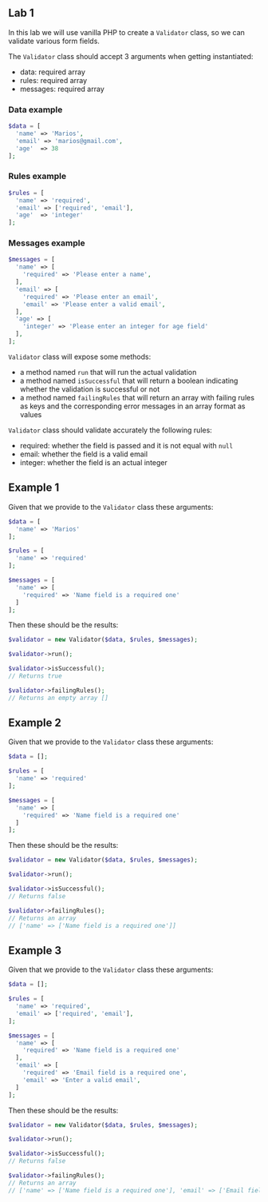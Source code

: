 ## Lab 1

In this lab we will use vanilla PHP to create a `Validator` class, so we can validate various form fields.

The `Validator` class should accept 3 arguments when getting instantiated:

- data: required array
- rules: required array
- messages: required array

### Data example

```php
$data = [
  'name' => 'Marios',
  'email' => 'marios@gmail.com',
  'age'  => 38
];
```

### Rules example

```php
$rules = [
  'name' => 'required',
  'email' => ['required', 'email'],
  'age'  => 'integer'
];
```

### Messages example

```php
$messages = [
  'name' => [
    'required' => 'Please enter a name',
  ],
  'email' => [
    'required' => 'Please enter an email',
    'email' => 'Please enter a valid email',
  ],
  'age' => [
    'integer' => 'Please enter an integer for age field'
  ],
];
```

`Validator` class will expose some methods:

- a method named `run` that will run the actual validation
- a method named `isSuccessful` that will return a boolean indicating whether the validation is successful or not
- a method named `failingRules` that will return an array with failing rules as keys and the corresponding error messages in an array format as values

`Validator` class should validate accurately the following rules:

- required: whether the field is passed and it is not equal with `null`
- email: whether the field is a valid email
- integer: whether the field is an actual integer

## Example 1

Given that we provide to the `Validator` class these arguments:

```php
$data = [
  'name' => 'Marios'
];

$rules = [
  'name' => 'required'
];

$messages = [
  'name' => [
    'required' => 'Name field is a required one'
  ]
];
```

Then these should be the results:

```php
$validator = new Validator($data, $rules, $messages);

$validator->run();

$validator->isSuccessful();
// Returns true

$validator->failingRules();
// Returns an empty array []
```

## Example 2

Given that we provide to the `Validator` class these arguments:

```php
$data = [];

$rules = [
  'name' => 'required'
];

$messages = [
  'name' => [
    'required' => 'Name field is a required one'
  ]
];
```

Then these should be the results:

```php
$validator = new Validator($data, $rules, $messages);

$validator->run();

$validator->isSuccessful();
// Returns false

$validator->failingRules();
// Returns an array
// ['name' => ['Name field is a required one']]
```

## Example 3

Given that we provide to the `Validator` class these arguments:

```php
$data = [];

$rules = [
  'name' => 'required',
  'email' => ['required', 'email'],
];

$messages = [
  'name' => [
    'required' => 'Name field is a required one'
  ],
  'email' => [
    'required' => 'Email field is a required one',
    'email' => 'Enter a valid email',
  ]
];
```

Then these should be the results:

```php
$validator = new Validator($data, $rules, $messages);

$validator->run();

$validator->isSuccessful();
// Returns false

$validator->failingRules();
// Returns an array
// ['name' => ['Name field is a required one'], 'email' => ['Email field is a required one']]
```